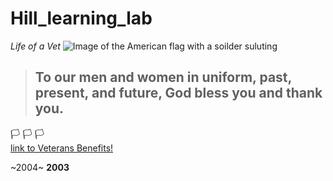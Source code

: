# Hill_learning_lab
_Life of a Vet_
![Image of the American flag with a soilder suluting](https://www.liberaldictionary.com/wp-content/uploads/2018/11/veteran.png)
> ## To our men and women in uniform, past, present, and future, God bless you and thank you.
  :white_flag:    :white_flag:           :white_flag:                                                                                                                                                                   
[link to Veterans Benefits!](https://www.military.com/benefits/veteran-benefits)

~2004~ **2003**
